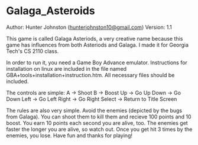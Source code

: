 # Galaga_Asteroids
Author: Hunter Johnston (hunterjohnston10@gmail.com)
Version: 1.1

This game is called Galaga Asteriods, a very creative name because this game 
has influences from both Asteriods and Galaga. I made it for Georgia
Tech's CS 2110 class.

In order to run it, you need a Game Boy Advance emulator. Instructions for
installation on linux are included in the file named 
GBA+tools+installation+instruction.htm. All necessary files should be included.

The controls are simple:
A -> Shoot
B -> Boost
Up -> Go Up
Down -> Go Down
Left -> Go Left
Right -> Go Right
Select -> Return to Title Screen

The rules are also very simple. Avoid the enemies (depicted by the bugs from
Galaga). You can shoot them to kill them and recieve 100 points and 10 boost.
You earn 10 points each second you are alive, too. The enemies get faster
the longer you are alive, so watch out. Once you get hit 3 times by the
enemies, you lose. Have fun and thanks for playing!

